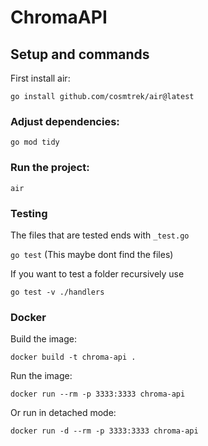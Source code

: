 # ChromaAPI

## Setup and commands

First install air:

`go install github.com/cosmtrek/air@latest`

### Adjust dependencies:

`go mod tidy`

### Run the project:

`air`

### Testing

The files that are tested ends with `_test.go`

`go test` (This maybe dont find the files)

If you want to test a folder recursively use

`go test -v ./handlers`

### Docker

Build the image:

```docker build -t chroma-api .```

Run the image:

```docker run --rm -p 3333:3333 chroma-api```

Or run in detached mode:

```docker run -d --rm -p 3333:3333 chroma-api```

